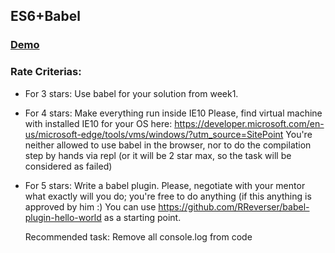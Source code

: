 ## ES6+Babel

###  [Demo](https://evgladkiy.github.io/FrontCamp-es6/)

### Rate Criterias:
- For 3 stars:
    Use babel for your solution from week1.

- For 4 stars:
    Make everything run inside IE10
    Please, find virtual machine with installed IE10 for your OS here:
    https://developer.microsoft.com/en-us/microsoft-edge/tools/vms/windows/?utm_source=SitePoint
    You're neither allowed to use babel in the browser, nor to do the compilation step by hands via repl (or it will be 2 star max, so the task will be considered as failed)

- For 5 stars:
    Write a babel plugin. Please, negotiate with your mentor what exactly will you do; you're free to do anything (if this anything is approved by him :)
    You can use https://github.com/RReverser/babel-plugin-hello-world as a starting point.

    Recommended task:
    Remove all console.log from code
